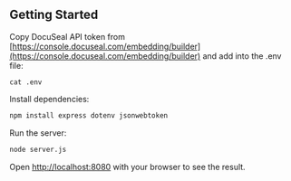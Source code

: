 ## Getting Started

Copy DocuSeal API token from [https://console.docuseal.com/embedding/builder](https://console.docuseal.com/embedding/builder) and add into the .env file:

```bush
cat .env
```

Install dependencies:

```bash
npm install express dotenv jsonwebtoken
```

Run the server:

```bash
node server.js
```

Open [http://localhost:8080](http://localhost:8080) with your browser to see the result.
